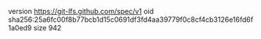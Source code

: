 version https://git-lfs.github.com/spec/v1
oid sha256:25a6fc00f8b77bcb1d15c0691df3fd4aa39779f0c8cf4cb3126e16fd6f1a0ed9
size 942

